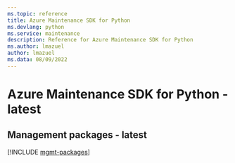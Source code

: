 ```yaml
---
ms.topic: reference
title: Azure Maintenance SDK for Python
ms.devlang: python
ms.service: maintenance
description: Reference for Azure Maintenance SDK for Python
ms.author: lmazuel
author: lmazuel
ms.data: 08/09/2022
---
```

# Azure Maintenance SDK for Python - latest

## Management packages - latest
[!INCLUDE [mgmt-packages](maintenance-mgmt-index.md)]